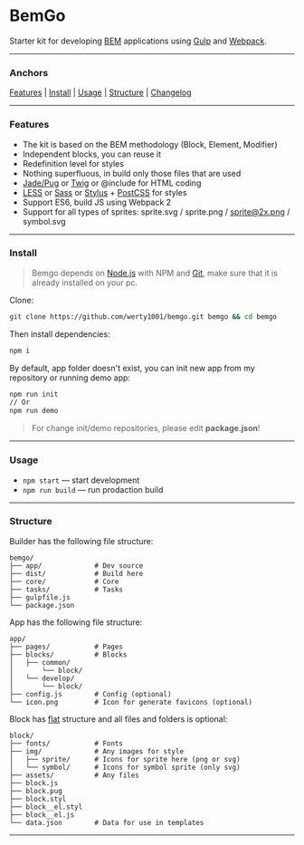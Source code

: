 
# BemGo

Starter kit for developing [BEM](https://en.bem.info/) applications using [Gulp](http://gulpjs.com/) and [Webpack](https://webpack.js.org/).

---

### Anchors
[Features](#features) | [Install](#install) | [Usage](#usage) | [Structure](#structure) | [Changelog](#changelog)

---

### Features
* The kit is based on the BEM methodology (Block, Element, Modifier)
* Independent blocks, you can reuse it
* Redefinition level for styles
* Nothing superfluous, in build only those files that are used
* [Jade/Pug](https://pugjs.org) or [Twig](http://twig.sensiolabs.org/) or @include for HTML coding
* [LESS](http://lesscss.org/) or [Sass](http://sass-lang.com/) or [Stylus](http://stylus-lang.com/) + [PostCSS](http://postcss.org/) for styles
* Support ES6, build JS using Webpack 2
* Support for all types of sprites: sprite.svg / sprite.png / sprite@2x.png / symbol.svg

---

### Install
> Bemgo depends on [Node.js](https://nodejs.org/) with NPM and [Git](https://git-scm.com/), make sure that it is already installed on your pc.

Clone:
```bash
git clone https://github.com/werty1001/bemgo.git bemgo && cd bemgo
```
Then install dependencies:
```bash
npm i
```
By default, app folder doesn't exist, you can init new app from my repository or running demo app:
```bash
npm run init
// Or
npm run demo
```
> For change init/demo repositories, please edit **package.json**!

---

### Usage
* `npm start` — start development
* `npm run build` — run prodaction build

---

### Structure

Builder has the following file structure:
```
bemgo/
├── app/             # Dev source
├── dist/            # Build here
├── core/            # Core
├── tasks/           # Tasks
├── gulpfile.js
└── package.json
```

App has the following file structure:
```
app/
├── pages/           # Pages
├── blocks/          # Blocks
│   ├── common/ 
│       └── block/ 
│   └── develop/ 
│       └── block/ 
├── config.js        # Config (optional)
└── icon.png         # Icon for generate favicons (optional)
```

Block has [flat](https://en.bem.info/methodology/filestructure/#flat) structure and all files and folders is optional:
```
block/
├── fonts/           # Fonts
├── img/             # Any images for style
│   ├── sprite/      # Icons for sprite here (png or svg)
│   └── symbol/      # Icons for symbol sprite (only svg)
├── assets/          # Any files
├── block.js
├── block.pug
├── block.styl
├── block__el.styl
├── block__el.js
└── data.json        # Data for use in templates
```

---

